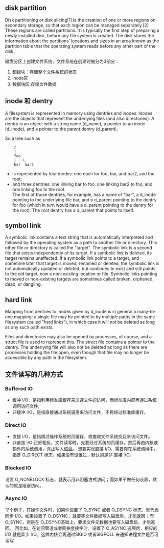 ## disk partition

Disk partitioning or disk slicing[1] is the creation of one or more regions on secondary storage, so that each region can be managed separately.[2] These regions are called partitions. It is typically the first step of preparing a newly installed disk, before any file system is created. The disk stores the information about the partitions' locations and sizes in an area known as the partition table that the operating system reads before any other part of the disk.

磁盘分区上创建文件系统，文件系统在创建时被分为3部分：

1. 超级块：存储整个文件系统的状态
2. inode区
3. 数据块区:存储文件数据



## inode 和 dentry
A filesystem is represented in memory using dentries and inodes.  Inodes are the objects that represent the underlying files (and also directories).  A dentry is an object with a string name (d_name), a pointer to an inode (d_inode), and a pointer to the parent dentry (d_parent).

So a tree such as

```
	/
	|
	foo
	|   \
	bar  bar2
```
- is represented by four inodes: one each for foo, bar, and bar2, and the root; 
- and three dentries: one linking bar to foo, one linking bar2 to foo, and one linking foo to the root.  
  The first of those dentries, for example, has a name of "bar", a d_inode pointing to the underlying file bar, and a d_parent pointing to the dentry for foo (which in turn would have a d_parent pointing to the dentry for the root).  The root dentry has a d_parent that points to itself.



## symbol link

A symbolic link contains a text string that is automatically interpreted and followed by the operating system as a path to another file or directory. This other file or directory is called the "target". The symbolic link is a second file that exists independently of its target. If a symbolic link is deleted, its target remains unaffected. If a symbolic link points to a target, and sometime later that target is moved, renamed or deleted, the symbolic link is not automatically updated or deleted, but continues to exist and still points to the old target, now a non-existing location or file. Symbolic links pointing to moved or non-existing targets are sometimes called broken, orphaned, dead, or dangling.

## hard link

Mapping from dentries to inodes given by d_inode is in general a many-to-one mapping; a single file may be pointed to by multiple paths in the same filesystem (called "hard links"), in which case it will not be deleted as long as any such path exists.

Files and directories may also be opened by processes, of course, and a struct file is used to represent this.  The struct file contains a pointer to the dentry.  The underlying file will also not be deleted as long as there are processes holding the file open, even though that file may no longer be accessible by any path in the filesystem.

## 文件读写的几种方式

### Buffered IO

- 缓冲 I/O，是指利用标准库缓存来加速文件的访问，而标准库内部再通过系统调用访问文件;
- 非缓冲 I/O，是指直接通过系统调用来访问文件，不再经过标准库缓存。

### Direct IO
- 直接 I/O，是指跳过操作系统的页缓存，直接跟文件系统交互来访问文件。
- 非直接 I/O 正好相反，文件读写时，先要经过系统的页缓存，然后再由内核或额外的系统调用，真正写入磁盘。
  想要实现直接 I/O，需要你在系统调用中，指定 O_DIRECT 标志。如果没有设置过，默认的是非
  直接 I/O。

### Blocked IO
设置 O_NONBLOCK 标志，就表示用非阻塞方式访问；而如果不做任何设置，默认的就是阻塞访问。

### Async IO
举个例子，在操作文件时，如果你设置了 O_SYNC 或者 O_DSYNC 标志，就代表同步 I/O。如果设置了 O_DSYNC，就要等文件数据写入磁盘后，才能返回；而 O_SYNC，则是在 O_DSYNC基础上，要求文件元数据也要写入磁盘后，才能返回。
再比如，在访问管道或者网络套接字时，设置了 O_ASYNC 选项后，相应的 I/O 就是异步 I/O。这样内核会再通过SIGIO 或者SIGPOLL 来通知进程文件是否可读写